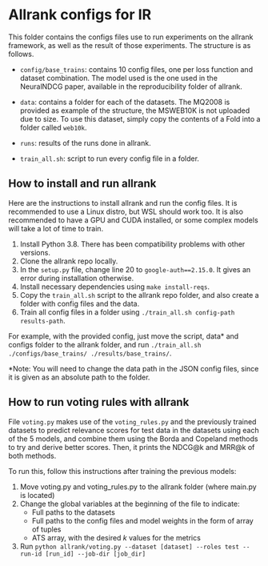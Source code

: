 # Allrank configs for IR

This folder contains the configs files use to run experiments on the allrank framework, as well as the result of those experiments. The structure is as follows.

- `config/base_trains`: contains 10 config files, one per loss function and dataset combination. The model used is the one used in the NeuralNDCG paper, available in the reproducibility folder of allrank.

- `data`: contains a folder for each of the datasets. The MQ2008 is provided as example of the structure, the MSWEB10K is not uploaded due to size. To use this dataset, simply copy the contents of a Fold into a folder called `web10k`.

- `runs`: results of the runs done in allrank.

- `train_all.sh`: script to run every config file in a folder.

## How to install and run allrank

Here are the instructions to install allrank and run the config files. It is recommended to use a Linux distro, but WSL should work too. It is also recommended to have a GPU and CUDA installed, or some complex models will take a lot of time to train.

1. Install Python 3.8. There has been compatibility problems with other versions.
2. Clone the allrank repo locally.
3. In the `setup.py` file, change line 20 to `google-auth==2.15.0`. It gives an error during installation otherwise.
4. Install necessary dependencies using `make install-reqs`.
5. Copy the `train_all.sh` script to the allrank repo folder, and also create a folder with config files and the data.
6. Train all config files in a folder using `./train_all.sh config-path results-path`.

For example, with the provided config, just move the script, data* and configs folder to the allrank folder, and run `./train_all.sh ./configs/base_trains/ ./results/base_trains/`.

*Note: You will need to change the data path in the JSON config files, since it is given as an absolute path to the folder.

## How to run voting rules with allrank

File `voting.py` makes use of the `voting_rules.py` and the previously trained datasets to predict relevance scores for test data in the datasets using each of the 5 models, and combine them using the Borda and Copeland methods to try and derive better scores. Then, it prints the NDCG@k and MRR@k of both methods.

To run this, follow this instructions after training the previous models:

1. Move voting.py and voting_rules.py to the allrank folder (where main.py is located)
2. Change the global variables at the beginning of the file to indicate:
   - Full paths to the datasets
   - Full paths to the config files and model weights in the form of array of tuples
   - ATS array, with the desired _k_ values for the metrics
3. Run `python allrank/voting.py --dataset [dataset] --roles test --run-id [run_id] --job-dir [job_dir]`